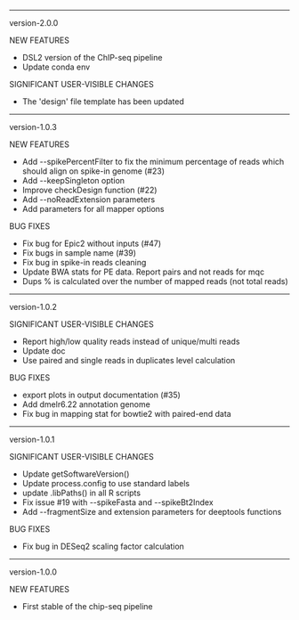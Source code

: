 ***********************************
version-2.0.0

NEW FEATURES
  - DSL2 version of the ChIP-seq pipeline
  - Update conda env
  
SIGNIFICANT USER-VISIBLE CHANGES
  - The 'design' file template has been updated

***********************************
version-1.0.3

NEW FEATURES
  - Add --spikePercentFilter to fix the minimum percentage of reads which should align on spike-in genome (#23)
  - Add --keepSingleton option
  - Improve checkDesign function (#22)
  - Add --noReadExtension parameters
  - Add parameters for all mapper options

BUG FIXES
  - Fix bug for Epic2 without inputs (#47)
  - Fix bugs in sample name (#39)
  - Fix bug in spike-in reads cleaning
  - Update BWA stats for PE data. Report pairs and not reads for mqc
  - Dups % is calculated over the number of mapped reads (not total reads)

***********************************
version-1.0.2

SIGNIFICANT USER-VISIBLE CHANGES
  - Report high/low quality reads instead of unique/multi reads
  - Update doc
  - Use paired and single reads in duplicates level calculation

BUG FIXES
  - export plots in output documentation (#35)
  - Add dmelr6.22 annotation genome
  - Fix bug in mapping stat for bowtie2 with paired-end data

***********************************
version-1.0.1

SIGNIFICANT USER-VISIBLE CHANGES
  - Update getSoftwareVersion()
  - Update process.config to use standard labels
  - update .libPaths() in all R scripts
  - Fix issue #19 with --spikeFasta and --spikeBt2Index
  - Add --fragmentSize and extension parameters for deeptools functions

BUG FIXES
  - Fix bug in DESeq2 scaling factor calculation
  

***********************************
version-1.0.0

NEW FEATURES
  - First stable of the chip-seq pipeline


